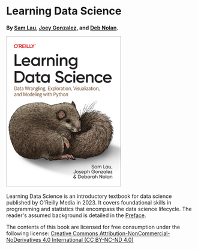 # Learning Data Science

**By [Sam Lau][sam], [Joey Gonzalez][joey], and [Deb Nolan][deb].**

<img alt="Front cover of textbook" src="content/book-cover.png" height="400px">

Learning Data Science is an introductory textbook for data science
published by O'Reilly Media in 2023. It covers foundational skills in
programming and statistics that encompass the data science lifecycle. The
reader's assumed background is detailed in the [Preface][preface].

The contents of this book are licensed for free consumption under the following license:
[Creative Commons Attribution-NonCommercial-NoDerivatives 4.0 International (CC BY-NC-ND 4.0)](https://creativecommons.org/licenses/by-nc-nd/4.0/)

[sam]: http://www.samlau.me/
[joey]: https://people.eecs.berkeley.edu/~jegonzal/
[deb]: https://www.stat.berkeley.edu/~nolan/
[preface]: /preface
